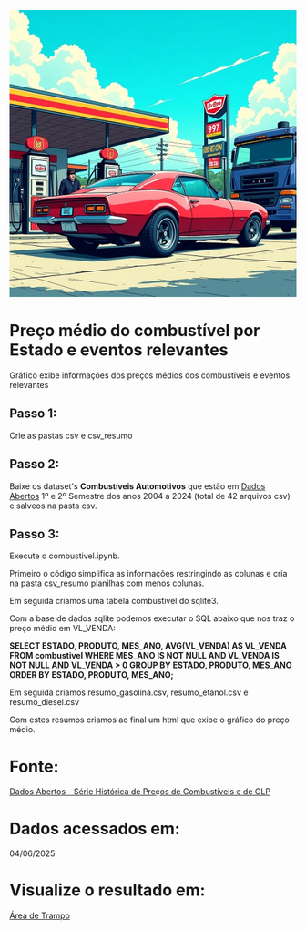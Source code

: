 ![Posto de Gasolina](posto_de_gasolina.jpg)

# Preço médio do combustível por Estado e eventos relevantes 
  Gráfico exibe informações dos preços médios dos combustíveis e eventos relevantes

## Passo 1: 
  Crie as pastas csv e csv_resumo

## Passo 2:
  Baixe os dataset's  **Combustíveis Automotivos** que estão em [Dados Abertos](https://dados.gov.br/dados/conjuntos-dados/serie-historica-de-precos-de-combustiveis-e-de-glp)
  1º e 2º Semestre dos anos 2004 a 2024 (total de 42 arquivos csv) e salveos na pasta csv.

## Passo 3:
  Execute o combustivel.ipynb.
  
  Primeiro o código simplifica as informações restringindo as colunas e cria na pasta csv_resumo planilhas com menos colunas.
  
  Em seguida criamos uma tabela combustivel do sqlite3.
  
  Com a base de dados sqlite podemos executar o SQL abaixo que nos traz o preço médio em VL_VENDA:
  
  **SELECT 
          ESTADO,
          PRODUTO,
          MES_ANO,
          AVG(VL_VENDA) AS VL_VENDA
      FROM 
          combustivel
      WHERE 
          MES_ANO IS NOT NULL 
          AND VL_VENDA IS NOT NULL
          AND VL_VENDA > 0
      GROUP BY 
          ESTADO, PRODUTO, MES_ANO
      ORDER BY 
          ESTADO, PRODUTO, MES_ANO;**
  
  Em seguida criamos resumo_gasolina.csv, resumo_etanol.csv e resumo_diesel.csv
  
  Com estes resumos criamos ao final um html que exibe o gráfico do preço médio.

# Fonte:
[Dados Abertos - Série Histórica de Preços de Combustíveis e de GLP](https://dados.gov.br/dados/conjuntos-dados/serie-historica-de-precos-de-combustiveis-e-de-glp)

# Dados acessados em: 
04/06/2025

# Visualize o resultado em: 
[Área de Trampo](https://www.areadetrampo.com.br/preco-medio-de-combustiveis-2004-a-2024-e-eventos-relevantes/)
